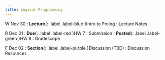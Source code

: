 ```yaml
---
title: Logical Programming
---
```


W Nov 30
: **Lecture**{: .label .label-blue }Intro to Prolog
  : Lecture Notes

R Dec 01
: **Due**{: .label .label-red }HW 7
  : Submission
: **Posted**{: .label .label-green }HW 8
  : Gradescope

F Dec 02
: **Section**{: .label .label-purple }Discussion (TBD)
  : Discussion Resources
